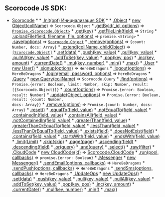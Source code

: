 ## Scorocode JS SDK: 

* [Scorocode](Scorocode.md#Scorocode)
    * 
        * [.Init(opt) Инициализация SDK](Scorocode.md#Scorocode+Init)
    * 
        * [.Object](Scorocode.Object.md#Scorocode.Object)
            * [new Object(collName)](Scorocode.Object.md#new_Scorocode.Object_new) ⇒ <code>Scorocode.Object</code>
            * [.getById(_id, options)](Scorocode.Object.md#Scorocode.Object+getById) ⇒ <code>[Promise.&lt;Scorocode.Object&gt;](#Scorocode.Object)</code>
            * [.get(key)](Scorocode.Object.md#Scorocode.Object+get)
            * [.getFileLink(field)](Scorocode.Object.md#Scorocode.Object+getFileLink) ⇒ <code>String</code>
            * [.uploadFile(field, filename, file, options)](Scorocode.Object.md#Scorocode.Object+uploadFile) ⇒ <code>promise.&lt;String&gt;</code>
            * [.save(options)](Scorocode.Object.md#Scorocode.Object+save) ⇒ <code>[Scorocode.Object](#Scorocode.Object)</code>
            * [.remove(options)](Scorocode.Object.md#Scorocode.Object+remove) ⇒ <code>{count: Number, docs: Array}</code>
            * [.extend(collName, childObject)](Scorocode.Object.md#Scorocode.Object+extend) ⇒ <code>[\[Scorocode.Object\]](#Scorocode.Object)</code>
            * [.set(data)](Scorocode.Object.md#Scorocode.Object+set)
            * [.push(key, value)](Scorocode.Object.md#Scorocode.Object+push) 
            * [.pull(key, value)](Scorocode.Object.md#Scorocode.Object+pull) 
            * [.pullAll(key, value)](Scorocode.Object.md#Scorocode.Object+pullAll) 
            * [.addToSet(key, value)](Scorocode.Object.md#Scorocode.Object+addToSet) 
            * [.pop(key, pos)](Scorocode.Object.md#Scorocode.Object+pop) 
            * [.inc(key, amount)](Scorocode.Object.md#Scorocode.Object+inc)
            * [.currentDate()](Scorocode.Object.md#Scorocode.Object+currentDate)
            * [.mul(key, number)](Scorocode.Object.md#Scorocode.Object+mul)
            * [.min()](Scorocode.Object.md#Scorocode.Object+min)
            * [.max()](Scorocode.Object.md#Scorocode.Object+max)
        * [.User](Scorocode.User.md#Scorocode.User)
            * [new User()](Scorocode.User.md#new_Scorocode.User_new)
            * [.signup(options)](Scorocode.User.md#Scorocode.User+signup) ⇒ <code>HereBeDragons</code>
            * [.logout(options)](Scorocode.User.md#Scorocode.User+logout) ⇒ <code>HereBeDragons</code>
            * [.login(email, password, options)](Scorocode.User.md#Scorocode.User+login) ⇒ <code>HereBeDragons</code>
        * [.Query](Scorocode.Query.md#Scorocode.Query)
            * [new Query(collName)](Scorocode.Query.md#new_Scorocode.Query_new) ⇒ <code>Scorocode.Query</code>
            * [.find(options)](Scorocode.Query.md#Scorocode.Query+find) ⇒ <code>Promise.{error: Boolean, limit: Number, skip: Number, result: [{Scorocode.Object}]}</code>
            * [.count(options)](Scorocode.Query.md#Scorocode.Query+count) ⇒ <code>Promise.{error: Boolean, result: Number}</code>
            * [.update(Object, options)](Scorocode.Query.md#Scorocode.Query+update) ⇒ <code>Promise.{error: Boolean, result: {count: Number, docs: Array}}</code>
            * [.remove(options)](Scorocode.Query.md#Scorocode.Query+remove) ⇒ <code>Promise.{count: Number, docs: Array}</code>
            * [.reset()](Scorocode.Query.md#Scorocode.Query+reset) 
            * [.equalTo(field, value)](Scorocode.Query.md#Scorocode.Query+equalTo) 
            * [.notEqualTo(field, value)](Scorocode.Query.md#Scorocode.Query+notEqualTo) 
            * [.containedIn(field, value)](Scorocode.Query.md#Scorocode.Query+containedIn) 
            * [.containsAll(field, value)](Scorocode.Query.md#Scorocode.Query+containsAll) 
            * [.notContainedIn(field, value)](Scorocode.Query.md#Scorocode.Query+notContainedIn) 
            * [.greaterThan(field, value)](Scorocode.Query.md#Scorocode.Query+greaterThan) 
            * [.greaterThanOrEqualTo(field, value)](Scorocode.Query.md#Scorocode.Query+greaterThanOrEqualTo) 
            * [.lessThan(field, value)](Scorocode.Query.md#Scorocode.Query+lessThan) 
            * [.lessThanOrEqualTo(field, value)](Scorocode.Query.md#Scorocode.Query+lessThanOrEqualTo) 
            * [.exists(field)](Scorocode.Query.md#Scorocode.Query+exists) 
            * [.doesNotExist(field)](Scorocode.Query.md#Scorocode.Query+doesNotExist) 
            * [.contains(field, value)](Scorocode.Query.md#Scorocode.Query+contains) 
            * [.startsWith(field, value)](Scorocode.Query.md#Scorocode.Query+startsWith) 
            * [.endsWith(field, value)](Scorocode.Query.md#Scorocode.Query+endsWith) 
            * [.limit(Limit)](Scorocode.Query.md#Scorocode.Query+limit) 
            * [.skip(skip)](Scorocode.Query.md#Scorocode.Query+skip)
            * [.page(page)](Scorocode.Query.md#Scorocode.Query+page) 
            * [.ascending(field)](Scorocode.Query.md#Scorocode.Query+ascending)
            * [.descending(field)](Scorocode.Query.md#Scorocode.Query+descending) 
            * [.or(query)](Scorocode.Query.md#Scorocode.Query+or)
            * [.and(query)](Scorocode.Query.md#Scorocode.Query+and) 
            * [.select()](Scorocode.Query.md#Scorocode.Query+select) 
            * [.raw(filter)](Scorocode.Query.md#Scorocode.Query+raw) 
        * [.CloudCode](Scorocode.CloudCode.md#Scorocode.CloudCode)
            * [new CloudCode(id)](Scorocode.CloudCode.md#new_Scorocode.CloudCode_new) ⇒ [Scorocode.CloudCode](Scorocode.CloudCode.md#Scorocode.CloudCode)
            * [.run(pool, callbacks)](Scorocode.CloudCode.md#Scorocode.CloudCode+run) ⇒ <code>promise.{error: Boolean}</code>
        * [.Messenger](Scorocode.Messenger.md#Scorocode.Messenger)
            * [new Messenger()](Scorocode.Messenger.md#new_Scorocode.Messenger_new)
            * [.sendEmail(options, callbacks)](Scorocode.Messenger.md#Scorocode.Messenger+sendEmail) ⇒ <code>HereBeDragons</code>
            * [.sendPush(options, callbacks)](Scorocode.Messenger.md#Scorocode.Messenger+sendPush) ⇒ <code>HereBeDragons</code>
            * [.sendSms(options, callbacks)](Scorocode.Messenger.md#Scorocode.Messenger+sendSms) ⇒ <code>HereBeDragons</code>
        * [.UpdateOps](Scorocode.UpdateOps.md#Scorocode.UpdateOps)
            * [new UpdateOps()](Scorocode.UpdateOps.md#new_Scorocode.UpdateOps_new)
            * [.set(data)](Scorocode.UpdateOps.md#Scorocode.UpdateOps+set)
            * [.push(key, value)](Scorocode.UpdateOps.md#Scorocode.UpdateOps+push) 
            * [.pull(key, value)](Scorocode.UpdateOps.md#Scorocode.UpdateOps+pull) 
            * [.pullAll(key, value)](Scorocode.UpdateOps.mdd#Scorocode.UpdateOps+pullAll) 
            * [.addToSet(key, value)](Scorocode.UpdateOps.md#Scorocode.UpdateOps+addToSet) 
            * [.pop(key, pos)](Scorocode.UpdateOps.md#Scorocode.UpdateOps+pop) 
            * [.inc(key, amount)](Scorocode.UpdateOps.md#Scorocode.UpdateOps+inc)
            * [.currentDate()](Scorocode.UpdateOps.mdd#Scorocode.UpdateOps+currentDate)
            * [.mul(key, number)](Scorocode.UpdateOps.md#Scorocode.UpdateOps+mul)
            * [.min()](Scorocode.UpdateOps.md#Scorocode.UpdateOps+min)
            * [.max()](Scorocode.UpdateOps.md#Scorocode.UpdateOps+max)